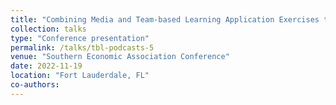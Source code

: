 ```yaml
---
title: "Combining Media and Team-based Learning Application Exercises to Engage Students"
collection: talks
type: "Conference presentation"
permalink: /talks/tbl-podcasts-5
venue: "Southern Economic Association Conference"
date: 2022-11-19
location: "Fort Lauderdale, FL"
co-authors: 
---
```


